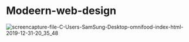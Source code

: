 # Modeern-web-design

![screencapture-file-C-Users-SamSung-Desktop-omnifood-index-html-2019-12-31-20_35_48](https://user-images.githubusercontent.com/47062638/71626171-ac971180-2c0d-11ea-9923-86b8f7e99fc1.jpg)

